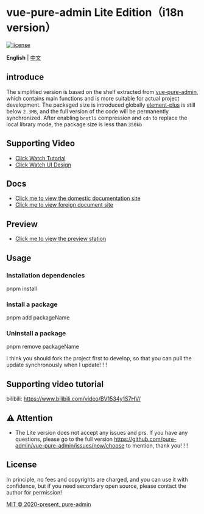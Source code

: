 <h1>vue-pure-admin Lite Edition（i18n version）</h1>

[![license](https://img.shields.io/github/license/pure-admin/vue-pure-admin.svg)](LICENSE)

**English** | [中文](./README.md)

## introduce

The simplified version is based on the shelf extracted from [vue-pure-admin](https://github.com/pure-admin/vue-pure-admin), which contains main functions and is more suitable for actual project development. The packaged size is introduced globally [element-plus](https://element-plus.org) is still below `2.3MB`, and the full version of the code will be permanently synchronized. After enabling `brotli` compression and `cdn` to replace the local library mode, the package size is less than `350kb`

## Supporting Video

- [Click Watch Tutorial](https://www.bilibili.com/video/BV1kg411v7QT)
- [Click Watch UI Design](https://www.bilibili.com/video/BV17g411T7rq)

## Docs

- [Click me to view the domestic documentation site](https://yiming_chang.gitee.io/pure-admin-doc)
- [Click me to view foreign document site](https://pure-admin.github.io/pure-admin-doc)

## Preview

- [Click me to view the preview station](https://pure-admin-thin.netlify.app/#/login)

## Usage

### Installation dependencies

pnpm install

### Install a package

pnpm add packageName

### Uninstall a package

pnpm remove packageName

I think you should fork the project first to develop, so that you can pull the update synchronously when I update! ! !

## Supporting video tutorial

bilibili: https://www.bilibili.com/video/BV1534y1S7HV/

## ⚠️ Attention

- The Lite version does not accept any issues and prs. If you have any questions, please go to the full version https://github.com/pure-admin/vue-pure-admin/issues/new/choose to mention, thank you! ! !

## License

In principle, no fees and copyrights are charged, and you can use it with confidence, but if you need secondary open source, please contact the author for permission!

[MIT © 2020-present, pure-admin](./LICENSE)
